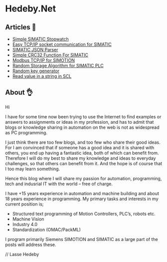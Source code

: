 # Hedeby.Net
## Articles :page_with_curl:
* [Simple SIMATIC Stopwatch](https://github.com/LasseHedeby/Hedeby.Net/tree/master/Simple%20SIMATIC%20Stopwatch)
* [Easy TCP/IP socket communication for SIMATIC](https://github.com/LasseHedeby/Hedeby.Net/tree/master/Easy%20TCPIP%20Socket%20for%20SIMATIC)
* [SIMATIC JSON Parser](https://github.com/LasseHedeby/Hedeby.Net/tree/master/SIMATIC%20JSON%20Parser)
* [Simple CRC32 Function For SIMATIC](https://github.com/LasseHedeby/Hedeby.Net/tree/master/Simple%20CRC32%20Function%20for%20SIMATIC)
* [Modbus TCP/IP for SIMOTION](https://github.com/LasseHedeby/Hedeby.Net/tree/master/Modbus%20TCPIP%20for%20SIMOTION)
* [Random Storage Algorithm for SIMATIC PLC](https://github.com/LasseHedeby/Hedeby.Net/tree/master/Random%20storage%20algorithm)
* [Random key generator](https://github.com/LasseHedeby/Hedeby.Net/tree/master/Random%20key%20generator)
* [Read value in a string in SCL](https://github.com/LasseHedeby/Hedeby.Net/tree/master/Read%20Value%20in%20a%20string%20in%20SCL)

## About :ok_hand:
Hi

I have for some time now been trying to use the Internet to find examples or answers to assignments or ideas in my profession, and has to admit that blogs or knowledge sharing in automation on the web is not as widespread as PC programming.

I just think there are too few blogs, and too few who share their good ideas. For I am convinced that if someone has a good idea and it is shared with others, you end up having a fantastic idea, both of which can benefit from. Therefore I will do my best to share my knowledge and ideas to everyday challenges, so that others can benefit from it. And the hope is of course that I too may learn something.

Hence this blog where I will share my passion for automation, programming, tech and indusrial IT with the world – free of charge.

I have +15 years experience in automation and machine building and about 18 years experience in programming. My primary tasks and interests in my current position is;
* Structured text programming of Motion Controllers, PLC’s, robots etc.
* Machine Vision
* Industry 4.0
* Standardization (OMAC/PackML)

I program primarily Siemens SIMOTION and SIMATIC as a large part of the posts will address these.

// Lasse Hedeby